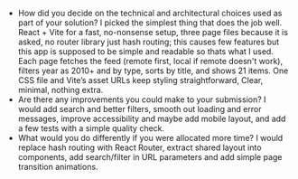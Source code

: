 - How did you decide on the technical and architectural choices used as part of your solution?
    I picked the simplest thing that does the job well. React + Vite for a fast, no-nonsense setup, 
    three page files because it is asked, no router library just hash routing; this causes few
    features but this app is supposed to be simple and readable so thats what I used. 
    Each page fetches the feed (remote first, local if remote doesn't work),
    filters year as 2010+ and by type, sorts by title, and shows 21 items.
    One CSS file and Vite’s asset URLs keep styling straightforward, 
    Clear, minimal, nothing extra.
- Are there any improvements you could make to your submission?
    I would add search and better filters, smooth out loading and error messages, improve accessibility 
    and maybe add mobile layout, and add a few tests with a simple quality check.
- What would you do differently if you were allocated more time?
    I would replace hash routing with React Router, extract shared layout into components,
    add search/filter in URL parameters and add simple page transition animations.